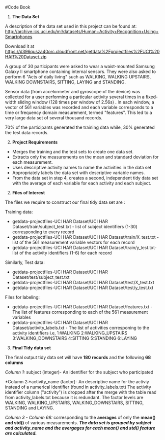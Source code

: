 #Code Book

1) **The Data Set**

A description of the data set used in this project can be found at:
http://archive.ics.uci.edu/ml/datasets/Human+Activity+Recognition+Using+Smartphones

Download it at 
https://d396qusza40orc.cloudfront.net/getdata%2Fprojectfiles%2FUCI%20HAR%20Dataset.zip

A group of 30 participants were asked to wear a waist-mounted Samsung Galaxy II smartphone
containing internal sensors. They were also asked to perform 6 "Acts of
daily living" such as WALKING, WALKING UPSTAIRS, WALKING DOWNSTAIRS, SITTING, LAYING and STANDING.

Sensor data (from accelormeter and gyroscope of the device) was collected for a user performing a particular
activity several times in a fixed-width sliding window (128 times per window of 2.56s) . 
In each window, a vector of 561 variables was recorded and each variable corresponds to a time or 
frequency domain measurement, termed "features". This led to a very large data set of several thousand
records.

70% of the participants generated the training data while, 30% generated the test data records.

2) **Project Requirements**

* Merges the training and the test sets to create one data set.
* Extracts only the measurements on the mean and standard deviation for each measurement.
* Uses descriptive activity names to name the activities in the data set
* Appropriately labels the data set with descriptive variable names.
* From the data set in step 4, creates a second, independent tidy data set with the average of each 
  variable for each activity and each subject.



2) **Files of Interest**

The files we require to construct our final tidy data set are :

Training data:

* getdata-projectfiles-UCI HAR Dataset/UCI HAR Dataset/train/subject_test.txt - list of subject identifiers (1-30) corresponding to every record
* getdata-projectfiles-UCI HAR Dataset/UCI HAR Dataset/train/X_test.txt - list of the 561 measurement variable vectors for each record
* getdata-projectfiles-UCI HAR Dataset/UCI HAR Dataset/train/y_test.txt- list of the activity identifiers (1-6) for each record

Similarly,
Test data:

* getdata-projectfiles-UCI HAR Dataset/UCI HAR Dataset/test/subject_test.txt
* getdata-projectfiles-UCI HAR Dataset/UCI HAR Dataset/test/X_test.txt
* getdata-projectfiles-UCI HAR Dataset/UCI HAR Dataset/test/y_test.txt


Files for labeling:

* getdata-projectfiles-UCI HAR Dataset/UCI HAR Dataset/features.txt - The list of features corresponding to each of the 561 measurement variables
* getdata-projectfiles-UCI HAR Dataset/UCI HAR Dataset/activity_labels.txt - The list of activities corresponing to the activity identifiers
  i.e,
  1:WALKING
  2:WALKING_UPSTAIRS
  3:WALKING_DOWNSTAIRS
  4:SITTING
  5:STANDING
  6:LAYING

 
3) **Final Tidy data set**
 
The final output tidy data set will have **180 records** and the following **68 columns**

*Column 1:* subject (integer)- An identifier for the subject who participated

*Column 2:*activity_name (factor)- An descriptive name for the activiy instead of a numerical identifier (found in activity_labels.txt)
                             The activity identifier column ("activity") is dropped after the merge with the table read from
                             activity_labels.txt because it is redundant. The factor levels are WALKING, WALKING_UPSTAIRS, WALKING_DOWNSTAIRS,
                             SITTING, STANDING and LAYING.
                            

*Column 3 - Column 68:* corresponding to the **averages** of only the **mean() and std()** of various measurements. _**The data set is grouped by
                             subject and activity_name and the avergages for each mean() and std() feature are calculated.**_

